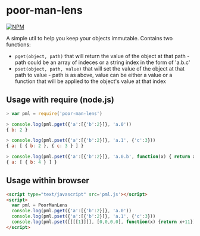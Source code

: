 # poor-man-lens

[![NPM](https://img.shields.io/npm/v/poor-man-lens.svg)](https://www.npmjs.org/package/poor-man-lens)

A simple util to help you keep your objects immutable. Contains two functions:

* ``pget(object, path)`` that will return the value of the object at that path - path could be an array of indeces or a string index in the form of 'a.b.c'
* ``pset(object, path, value)`` that will set the value of the object at that path to value - path is as above, value can be either a value or a function that will be applied to the object's value at that index

## Usage with require (node.js)

``` javascript
> var pml = require('poor-man-lens')

> console.log(pml.pget({'a':[{'b':2}]}, 'a.0'))
{ b: 2 }

> console.log(pml.pset({'a':[{'b':2}]}, 'a.1', {'c':3}))
{ a: [ { b: 2 }, { c: 3 } ] }

> console.log(pml.pset({'a':[{'b':2}]}, 'a.0.b', function(x) { return x*x } ))
{ a: [ { b: 4 } ] }
```

## Usage within browser
``` html
<script type="text/javascript" src='pml.js'></script>
<script>
  var pml = PoorManLens
  console.log(pml.pget({'a':[{'b':2}]}, 'a.0'))
  console.log(pml.pset({'a':[{'b':2}]}, 'a.1', {'c':3}))
  console.log(pml.pset([[[[1]]]], [0,0,0,0], function(x) {return x+11}))
</script>  
```
